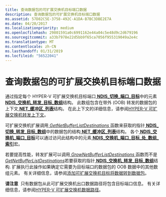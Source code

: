 ```yaml
---
title: 查询数据包的可扩展交换机目标端口数据
description: 查询数据包的可扩展交换机目标端口数据
ms.assetid: 57D82C5E-3758-492C-A1DA-B7BC3DBE2E7A
ms.date: 04/20/2017
ms.localizationpriority: medium
ms.openlocfilehash: 29801591a0c6991162e44a04c5e48d9c2d679196
ms.sourcegitcommit: a33b7978e22d5bb9f65ca7056f955319049a2e4c
ms.translationtype: MT
ms.contentlocale: zh-CN
ms.lasthandoff: 01/31/2019
ms.locfileid: "56522041"
---
```

# <a name="querying-a-packets-extensible-switch-destination-port-data"></a>查询数据包的可扩展交换机目标端口数据


通过指定每个 HYPER-V 可扩展交换机目标端口[ **NDIS\_切换\_端口\_目标**](https://msdn.microsoft.com/library/windows/hardware/hh598224)中的元素[ **NDIS\_交换机\_转发\_目标\_数组**](https://msdn.microsoft.com/library/windows/hardware/hh598210)结构。 此数组包含在带外 (OOB) 转发的数据包的上下文[ **NET\_缓冲区\_列表**](https://msdn.microsoft.com/library/windows/hardware/ff568388)结构。 在此上下文的详细信息，请参阅[HYPER-V 可扩展交换机转发上下文](hyper-v-extensible-switch-forwarding-context.md)。

可扩展交换机扩展调用[ *GetNetBufferListDestinations* ](https://msdn.microsoft.com/library/windows/hardware/hh598157)函数来获取的指针[ **NDIS\_切换\_转发\_目标\_数组**](https://msdn.microsoft.com/library/windows/hardware/hh598210)中的数据包的结构[ **NET\_缓冲区\_列表**](https://msdn.microsoft.com/library/windows/hardware/ff568388)结构。 各个[ **NDIS\_交换机\_端口\_目标**](https://msdn.microsoft.com/library/windows/hardware/hh598224)可以通过访问此结构中的元素[ **NDIS\_交换机\_端口\_目标\_处\_数组\_索引**](https://msdn.microsoft.com/library/windows/hardware/hh598225)宏。

若要提高性能，转发扩展可以调用[ *GrowNetBufferListDestinations* ](https://msdn.microsoft.com/library/windows/hardware/hh598158)函数而不是[ *GetNetBufferListDestinations*](https://msdn.microsoft.com/library/windows/hardware/hh598157)若要获取的指针[ **NDIS\_交换机\_转发\_目标\_数组**](https://msdn.microsoft.com/library/windows/hardware/hh598210)结构. 扩展执行此操作如果确定它需要为目标端口的数据包的 OOB 数据中的其他数组元素。 有关详细信息，请参阅[添加可扩展交换机目标将数据转到数据包](adding-extensible-switch-destination-port-data-to-a-packet.md)。

**请注意**  只有数据包从此可扩展交换机出口数据路径将包含目标端口信息。 有关详细信息，请参阅[HYPER-V 可扩展交换机数据路径](hyper-v-extensible-switch-data-path.md)。

 

 

 





